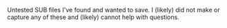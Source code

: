 Untested SUB files I've found and wanted to save. I (likely) did not make or capture any of these and (likely) cannot help with questions.
